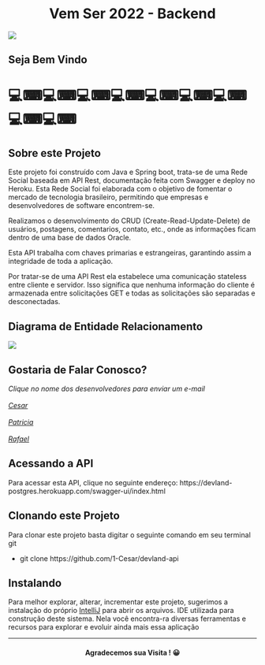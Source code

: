 <h1 align=center>Vem Ser 2022 - Backend</h1>

<img src="https://user-images.githubusercontent.com/92181625/174544191-09485209-4752-4143-b750-688e5cbabe91.png">

<h2>Seja Bem Vindo</h2>
<h1>💻⌨💻⌨💻⌨💻⌨💻⌨💻⌨💻⌨💻⌨💻⌨</h1>

<h2> Sobre este Projeto </h2>
<p>Este projeto foi construído com Java e Spring boot, trata-se de uma Rede Social baseada em API Rest, documentação feita com Swagger e deploy no Heroku. Esta Rede Social foi elaborada com o objetivo de fomentar o mercado de tecnologia brasileiro, permitindo que empresas e desenvolvedores de software encontrem-se.</p>
<p>Realizamos o desenvolvimento do CRUD (Create-Read-Update-Delete) de usuários, postagens, comentarios, contato, etc., onde as informações ficam dentro de uma base de dados Oracle.  
<p>Esta API trabalha com chaves primarias e estrangeiras, garantindo assim a integridade de toda a aplicação.</p>
<p>Por tratar-se de uma API Rest ela estabelece uma comunicação stateless entre cliente e servidor. Isso significa que nenhuma informação do cliente é armazenada entre solicitações GET e todas as solicitações são separadas e desconectadas.</p>
<h2>Diagrama de Entidade Relacionamento</h2>
<img src="https://user-images.githubusercontent.com/92181625/180592595-142824a6-361c-42c1-a1f4-6448fccb53ce.png">
<h2>Gostaria de Falar Conosco?</h2>
<address>
Clique no nome dos desenvolvedores para enviar um e-mail
<br>
<br>
<a href="mailto:cesar.desenvolvedor@gmail.com">Cesar</a>
<br>
<br>
<a href="mailto:patricia.r.cam@gmail.com">Patricia</a> 
<br>
<br>
<a href="mailto:#">Rafael</a> 
</address>
<h2>Acessando a API</h2>
Para acessar esta API, clique no seguinte endereço: https://devland-postgres.herokuapp.com/swagger-ui/index.html
<h2>Clonando este Projeto</h2>
<p>Para clonar este projeto basta digitar o seguinte comando em seu terminal git<p>
<ul>
  <li> git clone https://github.com/1-Cesar/devland-api
</ul>
<h2>Instalando</h2>  
<p>Para melhor explorar, alterar, incrementar este projeto, sugerimos a instalação do próprio <a href="https://www.jetbrains.com/pt-br/idea/download/#section=windows">IntelliJ</a> para abrir os arquivos. IDE utilizada
  para construção deste sistema. Nela você encontra-ra diversas ferramentas e recursos para explorar e evoluir ainda mais essa aplicação</p>
<hr>
<h4 align="center">Agradecemos sua Visita ! 😀</h4>
